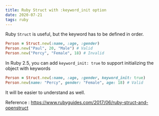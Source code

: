 ```yaml
---
title: Ruby Struct with :keyword_init option
date: 2020-07-21
tags: ruby
---
```


Ruby `Struct` is useful, but the keyword has to be defined in order.

```ruby
Person = Struct.new(:name, :age, :gender)
Person.new("Paul", 20, "Male") # Valid
Person.new("Percy", "Female", 18) # Invalid
```

In Ruby 2.5, you can add `keyword_init: true` to support initializing the object with keywords

```ruby
Person = Struct.new(:name, :age, :gender, keyword_init: true)
Person.new(name: "Percy", gender: "Female", age: 18) # Valid
```

It will be easier to understand as well.

Reference : https://www.rubyguides.com/2017/06/ruby-struct-and-openstruct
